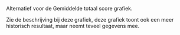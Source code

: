 
Alternatief voor de Gemiddelde totaal score grafiek. 
 
Zie de beschrijving bij deze grafiek, deze grafiek toont ook een meer 
historisch resultaat, maar neemt teveel gegevens mee.
